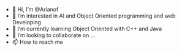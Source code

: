 - 👋 Hi, I’m @Arianof
- 👀 I’m interested in AI and Object Oriented programming and web Developing
- 🌱 I’m currently learning Object Oriented with C++ and Java
- 💞️ I’m looking to collaborate on ...
- 📫 How to reach me 

<!---
Arianof/Arianof is a ✨ special ✨ repository because its `README.md` (this file) appears on your GitHub profile.
You can click the Preview link to take a look at your changes.
--->

